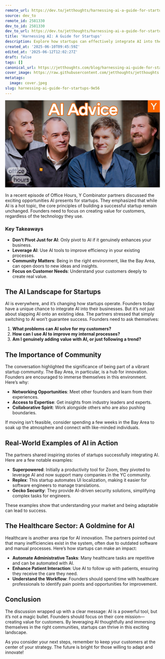 ```yaml
---
remote_url: https://dev.to/jetthoughts/harnessing-ai-a-guide-for-startups-2472
source: dev_to
remote_id: 2581330
dev_to_id: 2581330
dev_to_url: https://dev.to/jetthoughts/harnessing-ai-a-guide-for-startups-2472
title: 'Harnessing AI: A Guide for Startups'
description: Explore how startups can effectively integrate AI into their business models. Learn key strategies, real-world examples, and the importance of community in harnessing AI for success.
created_at: '2025-06-10T09:45:59Z'
edited_at: '2025-06-12T12:02:27Z'
draft: false
tags: []
canonical_url: https://jetthoughts.com/blog/harnessing-ai-guide-for-startups-9e56/
cover_image: https://raw.githubusercontent.com/jetthoughts/jetthoughts.github.io/master/content/blog/harnessing-ai-guide-for-startups-9e56/cover.jpeg
metatags:
  image: cover.jpeg
slug: harnessing-ai-guide-for-startups-9e56
---
```

[![Harnessing AI: A Guide for Startups](file_0.jpg)](https://www.youtube.com/watch?v=7Kt9ugD3bGQ)

In a recent episode of Office Hours, Y Combinator partners discussed the exciting opportunities AI presents for startups. They emphasized that while AI is a hot topic, the core principles of building a successful startup remain unchanged. Founders need to focus on creating value for customers, regardless of the technology they use.

### Key Takeaways

*   **Don’t Pivot Just for AI**: Only pivot to AI if it genuinely enhances your business.
*   **Leverage AI**: Use AI tools to improve efficiency in your existing processes.
*   **Community Matters**: Being in the right environment, like the Bay Area, can open doors to new ideas and insights.
*   **Focus on Customer Needs**: Understand your customers deeply to create real value.

## The AI Landscape for Startups

AI is everywhere, and it’s changing how startups operate. Founders today have a unique chance to integrate AI into their businesses. But it’s not just about slapping AI onto an existing idea. The partners stressed that simply switching to AI won’t guarantee success. Founders need to ask themselves:

1.  **What problems can AI solve for my customers?**
2.  **How can I use AI to improve my internal processes?**
3.  **Am I genuinely adding value with AI, or just following a trend?**

## The Importance of Community

The conversation highlighted the significance of being part of a vibrant startup community. The Bay Area, in particular, is a hub for innovation. Founders are encouraged to immerse themselves in this environment. Here’s why:

*   **Networking Opportunities**: Meet other founders and learn from their experiences.
*   **Access to Expertise**: Get insights from industry leaders and experts.
*   **Collaborative Spirit**: Work alongside others who are also pushing boundaries.

If moving isn’t feasible, consider spending a few weeks in the Bay Area to soak up the atmosphere and connect with like-minded individuals.

## Real-World Examples of AI in Action

The partners shared inspiring stories of startups successfully integrating AI. Here are a few notable examples:

*   **Superpowered**: Initially a productivity tool for Zoom, they pivoted to leverage AI and now support many companies in the YC community.
*   **Replex**: This startup automates UI localization, making it easier for software engineers to manage translations.
*   **Gecko Security**: They provide AI-driven security solutions, simplifying complex tasks for engineers.

These examples show that understanding your market and being adaptable can lead to success.

## The Healthcare Sector: A Goldmine for AI

Healthcare is another area ripe for AI innovation. The partners pointed out that many inefficiencies exist in the system, often due to outdated software and manual processes. Here’s how startups can make an impact:

*   **Automate Administrative Tasks**: Many healthcare tasks are repetitive and can be automated with AI.
*   **Enhance Patient Interaction**: Use AI to follow up with patients, ensuring they receive the care they need.
*   **Understand the Workflow**: Founders should spend time with healthcare professionals to identify pain points and opportunities for improvement.

## Conclusion

The discussion wrapped up with a clear message: AI is a powerful tool, but it’s not a magic bullet. Founders should focus on their core mission—creating value for customers. By leveraging AI thoughtfully and immersing themselves in the right communities, startups can thrive in this exciting landscape.

As you consider your next steps, remember to keep your customers at the center of your strategy. The future is bright for those willing to adapt and innovate!
